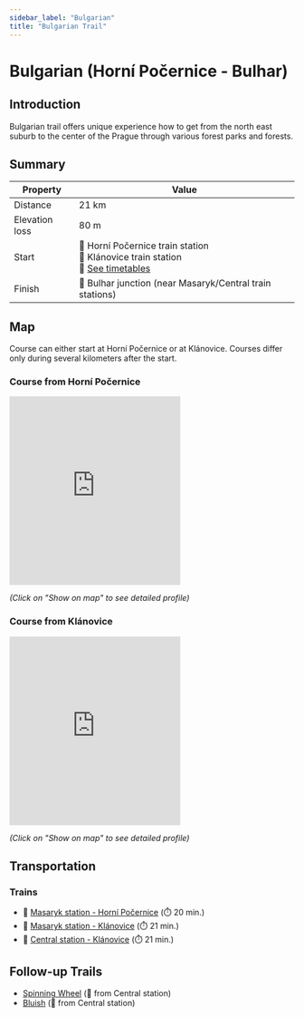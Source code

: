 ```yaml
---
sidebar_label: "Bulgarian"
title: "Bulgarian Trail"
---
```


# Bulgarian (Horní Počernice - Bulhar)

## Introduction

Bulgarian trail offers unique experience how to get from the north east suburb to the center of the Prague through various forest parks and forests.

## Summary

| Property | Value |
| --- | --- |
| Distance | 21 km |
| Elevation loss | 80 m |
| Start | 📍 Horní Počernice train station <br /> 📍 Klánovice train station <br /> 📄 [See timetables](#trains) |
| Finish | 🏁 Bulhar junction (near Masaryk/Central train stations) |

## Map

Course can either start at Horní Počernice or at Klánovice. Courses differ only during several kilometers after the start.

### Course from Horní Počernice

<iframe src="https://en.frame.mapy.cz/s/perujefohe" width="60%" height="333" frameborder="0"></iframe>

*(Click on "Show on map" to see detailed profile)*

### Course from Klánovice

<iframe src="https://en.frame.mapy.cz/s/lumejotuga" width="60%" height="333" frameborder="0"></iframe>

*(Click on "Show on map" to see detailed profile)*

## Transportation

### Trains

- 🚉 [Masaryk station - Horní Počernice](https://idos.idnes.cz/vlakyautobusymhdvse/spojeni/vysledky/?f=Praha%20Masarykovo%20n.&fc=100003&t=Praha-Hor.Po%C4%8Dernice&tc=100003&direct=true&af=true&trt=150,151,152,153&fcs=3 "See timetable") (⏱️ 20 min.)
- 🚉 [Masaryk station - Klánovice](https://idos.idnes.cz/vlakyautobusymhdvse/spojeni/vysledky/?f=Praha%20Masarykovo%20n.&fc=100003&t=Praha-Kl%C3%A1novice&tc=100003&direct=true&af=true&trt=150,151,152,153&fcs=3 "See timetable") (⏱️ 21 min.)
- 🚉 [Central station - Klánovice](https://idos.idnes.cz/vlakyautobusymhdvse/spojeni/vysledky/?f=Praha%20hl.n.&fc=100003&t=Praha-Kl%C3%A1novice&tc=100003&direct=true&af=true&trt=150,151,152,153&fcs=3 "See timetable") (⏱️ 21 min.)

## Follow-up Trails

- [Spinning Wheel](spinning-wheel) (🚉 from Central station)
- [Bluish](bluish) (🚉 from Central station)